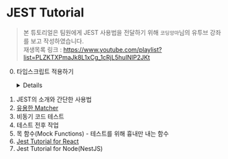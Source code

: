# JEST Tutorial

> 본 튜토리얼은 팀원에게 JEST 사용법을 전달하기 위해 `코딩앙마`님의 유투브 강좌를 보고 작성하였습니다.  
> 재생목록 링크 : https://www.youtube.com/playlist?list=PLZKTXPmaJk8L1xCg_1cRjL5huINlP2JKt

0.  타입스크립트 적용하기
    <details>
      <div>
        [Using Babel](https://jestjs.io/docs/getting-started#using-babel)

        ```
        npm install -D babel-jest @babel/core @babel/preset-env

        // babel.config.js
        module.exports = {
          presets: [['@babel/preset-env', {targets: {node: 'current'}}]],
        };
        ```

        [Using Typescript](https://jestjs.io/docs/getting-started#using-typescript)

        ```
        npm install -D @babel/preset-typescript

        // babel.config.js
        module.exports = {
          presets: [
            ['@babel/preset-env', {targets: {node: 'current'}}],
            '@babel/preset-typescript',
          ],
        };
        ```

  </div>
</details>

1.  JEST의 소개와 간단한 사용법
2.  [유용한 Matcher](https://jestjs.io/docs/expect)
3.  비동기 코드 테스트
4.  테스트 전후 작업
5.  목 함수(Mock Functions) - 테스트를 위해 흉내만 내는 함수
6.  <a href="https://github.com/WebchemistGenn/Jest_Tutorial_React" target="_blank">Jest Tutorial for React</a>
7.  Jest Tutorial for Node(NestJS)
